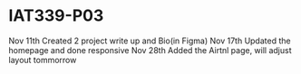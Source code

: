 # IAT339-P03
Nov 11th Created 2 project write up and Bio(in Figma)
Nov 17th Updated the homepage and done responsive
Nov 28th Added the Airtnl page, will adjust layout tommorrow
